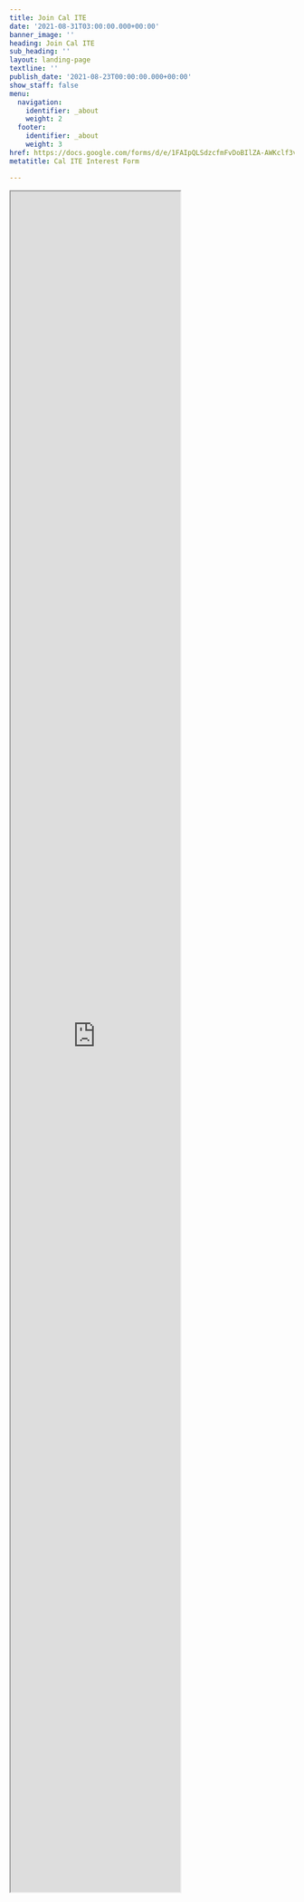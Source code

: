 ```yaml
---
title: Join Cal ITE
date: '2021-08-31T03:00:00.000+00:00'
banner_image: ''
heading: Join Cal ITE
sub_heading: ''
layout: landing-page
textline: ''
publish_date: '2021-08-23T00:00:00.000+00:00'
show_staff: false
menu:
  navigation:
    identifier: _about
    weight: 2
  footer:
    identifier: _about
    weight: 3
href: https://docs.google.com/forms/d/e/1FAIpQLSdzcfmFvDoBIlZA-AWKclf3v1l_BS-9bZEThG3abmHlqruQGg/viewform?usp=sf_link
metatitle: Cal ITE Interest Form

---
```

<iframe src="https://docs.google.com/forms/d/e/1FAIpQLSfhELOk5trfKJTqR_W2K2vHwdGsAD7cc-BQhjgKOgY3wv4FMg/viewform" title="Google Form, Cal ITE x Transpo Interest Form" class="w-full border-none" style="height:3000px;">
  Your browser is blocking this form... <a href="https://docs.google.com/forms/d/e/1FAIpQLSfhELOk5trfKJTqR_W2K2vHwdGsAD7cc-BQhjgKOgY3wv4FMg/viewform">Fill out the interest form here ></a>
</iframe>